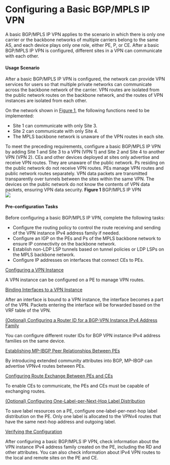 Configuring a Basic BGP/MPLS IP VPN
===================================

A basic BGP/MPLS IP VPN applies to the scenario in which there is only one carrier or the backbone networks of multiple carriers belong to the same AS, and each device plays only one role, either PE, P, or CE. After a basic BGP/MPLS IP VPN is configured, different sites in a VPN can communicate with each other.

#### Usage Scenario

After a basic BGP/MPLS IP VPN is configured, the network can provide VPN services for users so that multiple private networks can communicate across the backbone network of the carrier. VPN routes are isolated from the public network routes on the backbone network, and the routes of VPN instances are isolated from each other.

On the network shown in [Figure 1](#EN-US_TASK_0172369246__fig1224152141810), the following functions need to be implemented:

* Site 1 can communicate with only Site 3.
* Site 2 can communicate with only Site 4.
* The MPLS backbone network is unaware of the VPN routes in each site.

To meet the preceding requirements, configure a basic BGP/MPLS IP VPN by adding Site 1 and Site 3 to a VPN (VPN 1) and Site 2 and Site 4 to another VPN (VPN 2). CEs and other devices deployed at sites only advertise and receive VPN routes. They are unaware of the public network. Ps residing on the public network do not receive VPN routes. PEs manage VPN routes and public network routes separately. VPN data packets are transmitted transparently over tunnels between the sites within the same VPN. The devices on the public network do not know the contents of VPN data packets, ensuring VPN data security.
**Figure 1** BGP/MPLS IP VPN  
![](figure/en-us_image_0000001431152178.png)

#### Pre-configuration Tasks

Before configuring a basic BGP/MPLS IP VPN, complete the following tasks:

* Configure the routing policy to control the route receiving and sending of the VPN instance IPv4 address family if needed.
* Configure an IGP on the PEs and Ps of the MPLS backbone network to ensure IP connectivity on the backbone network.
* Establish non-LDP LSP tunnels based on tunnel policies or LDP LSPs on the MPLS backbone network.
* Configure IP addresses on interfaces that connect CEs to PEs.


[Configuring a VPN Instance](../../../../software/nev8r10_vrpv8r16/user/vrp/dc_vrp_mpls-l3vpn-v4_cfg_0155.html)

A VPN instance can be configured on a PE to manage VPN routes.

[Binding Interfaces to a VPN Instance](../../../../software/nev8r10_vrpv8r16/user/vrp/dc_vrp_mpls-l3vpn-v4_cfg_0156.html)

After an interface is bound to a VPN instance, the interface becomes a part of the VPN. Packets entering the interface will be forwarded based on the VRF table of the VPN.

[(Optional) Configuring a Router ID for a BGP-VPN Instance IPv4 Address Family](../../../../software/nev8r10_vrpv8r16/user/vrp/dc_vrp_mpls-l3vpn-v4_cfg_2005.html)

You can configure different router IDs for BGP VPN instance IPv4 address families on the same device.

[Establishing MP-IBGP Peer Relationships Between PEs](../../../../software/nev8r10_vrpv8r16/user/vrp/dc_vrp_mpls-l3vpn-v4_cfg_0157.html)

By introducing extended community attributes into BGP, MP-IBGP can advertise VPNv4 routes between PEs.

[Configuring Route Exchange Between PEs and CEs](../../../../software/nev8r10_vrpv8r16/user/vrp/dc_vrp_mpls-l3vpn-v4_cfg_0158.html)

To enable CEs to communicate, the PEs and CEs must be capable of exchanging routes.

[(Optional) Configuring One-Label-per-Next-Hop Label Distribution](../../../../software/nev8r10_vrpv8r16/user/vrp/dc_vrp_mpls-l3vpn-v4_cfg_0300.html)

To save label resources on a PE, configure one-label-per-next-hop label distribution on the PE. Only one label is allocated to the VPNv4 routes that have the same next-hop address and outgoing label.

[Verifying the Configuration](../../../../software/nev8r10_vrpv8r16/user/vrp/dc_vrp_mpls-l3vpn-v4_cfg_0159.html)

After configuring a basic BGP/MPLS IP VPN, check information about the VPN instance IPv4 address family created on the PE, including the RD and other attributes. You can also check information about IPv4 VPN routes to the local and remote sites on the PE and CE.